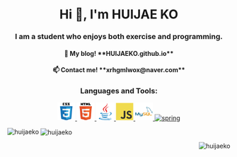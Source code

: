 <h1 align="center">Hi 👋, I'm HUIJAE KO</h1>
<h3 align="center">I am a student who enjoys both exercise and programming.</h3>

<h4 align="center">📝 My blog! **HUIJAEKO.github.io**</h4>
<h4 align="center">📫 Contact me! **xrhgmlwox@naver.com**</h4>

<h3 align="center">Languages and Tools:</h3>
<p align="center"> <a href="https://www.w3schools.com/css/" target="_blank" rel="noreferrer"> <img src="https://raw.githubusercontent.com/devicons/devicon/master/icons/css3/css3-original-wordmark.svg" alt="css3" width="40" height="40"/> </a> <a href="https://www.w3.org/html/" target="_blank" rel="noreferrer"> <img src="https://raw.githubusercontent.com/devicons/devicon/master/icons/html5/html5-original-wordmark.svg" alt="html5" width="40" height="40"/> </a> <a href="https://www.java.com" target="_blank" rel="noreferrer"> <img src="https://raw.githubusercontent.com/devicons/devicon/master/icons/java/java-original.svg" alt="java" width="40" height="40"/> </a> <a href="https://developer.mozilla.org/en-US/docs/Web/JavaScript" target="_blank" rel="noreferrer"> <img src="https://raw.githubusercontent.com/devicons/devicon/master/icons/javascript/javascript-original.svg" alt="javascript" width="40" height="40"/> </a> <a href="https://www.mysql.com/" target="_blank" rel="noreferrer"> <img src="https://raw.githubusercontent.com/devicons/devicon/master/icons/mysql/mysql-original-wordmark.svg" alt="mysql" width="40" height="40"/> </a> <a href="https://spring.io/" target="_blank" rel="noreferrer"> <img src="https://www.vectorlogo.zone/logos/springio/springio-icon.svg" alt="spring" width="40" height="40"/> </a> </p>

<p><img align="left" src="https://github-readme-stats.vercel.app/api/top-langs?username=huijaeko&show_icons=true&locale=en&layout=compact" alt="huijaeko" /></p>

<p>&nbsp;<img align="center" src="https://github-readme-stats.vercel.app/api?username=huijaeko&show_icons=true&locale=en" alt="huijaeko" /></p>

<p><img align="right" src="https://github-readme-streak-stats.herokuapp.com/?user=huijaeko&" alt="huijaeko" /></p>
